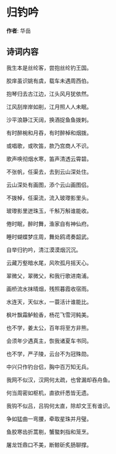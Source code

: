 # 归钓吟

**作者**: 华岳

## 诗词内容

我生本是丝纶客，尝抱丝纶钓王国。

胶庠虽识姚有虞，载车未遇周西伯。

抱琴归去古江边，江头风月犹依然。

江风刮岸岸如削，江月照人人未眠。

沙平浪静江天阔，换酒捉鱼鱼拨剌。

有时醉椀和月吞，有时醉棹和烟拨。

或唱歌，或吹笛，款乃宫商人不识。

歌声唤彻烟水寒，笛声清透云霄碧。

不张帆，任渠去，去到云山深处住。

云山深处有画图，添个云山画图侣。

不拨棹，任渠流，流入玻瓈影里头。

玻瓈影里迸珠玉，千斛万斛谁能收。

倦时眠，醉时舞，渔家自有神仙府。

睡时蝴蝶梦庄周，舞处鸥鸢奏韶武。

自举归钓吟，清江漠漠烟沉沉。

云藏万壑暗水尾，风吹孤月摇天心。

翠微父，翠微父，和我行歌进南浦。

画桥流水抹晴烟，残照暮霞收宿雨。

水连天，天似水，一蓑活计谁能比。

枫叶飘霜鲈鲙香，杨花飞雪河鲀美。

也不学，姜太公，百年将至方非熊。

会须年少遇真主，恢我诸夏车书同。

也不学，严子陵，云台不为冠殊勋。

中兴只作钓台侣，胸中百万知无兵。

我网不似汉，汉网何太疏，也曾漏却吞舟鱼。

何当周密如枢机，直欲纤悉皆无遗。

我钩不似吕，吕钩何太直，除却文王有谁识。

争如猛曲一弯腰，牵取星珠并月璧。

鱼胶寒齿折蒿剔，蟹螯刺指和笼烹。

屠龙饪鼎口不美，断鲸斫炙肠聊撑。

